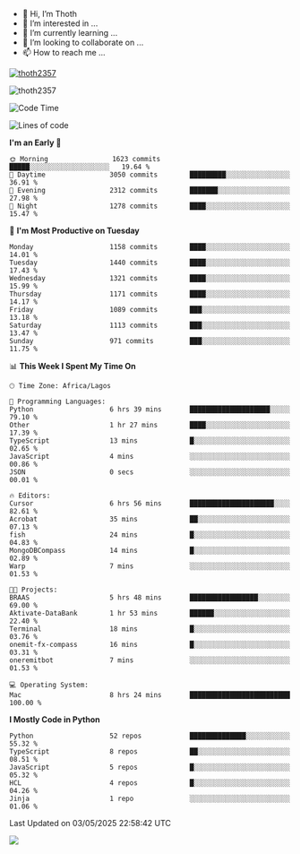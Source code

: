 <!---
thoth2357/thoth2357 is a ✨ special ✨ repository because its `README.md` (this file) appears on your GitHub profile.
You can click the Preview link to take a look at your changes.
--->

- 👋 Hi, I’m Thoth
- 👀 I’m interested in ...
- 🌱 I’m currently learning ...
- 💞️ I’m looking to collaborate on ...
- 📫 How to reach me ...


<p align="left"> <a href="https://github.com/ryo-ma/github-profile-trophy"><img src="https://github-profile-trophy.vercel.app/?username=thoth2357&theme=gruvbox&no-bg=true&no-frame=false&title=MultiLanguage,Commits,Repositories,Stars,Followers,PullRequest,Reviews,Issues" alt="thoth2357" /></a> </p>

<p align="left"> <img src="https://komarev.com/ghpvc/?username=thoth2357&label=Profile%20views&color=0e75b6&style=flat" alt="thoth2357" /> </p>

<!--START_SECTION:waka-->
![Code Time](http://img.shields.io/badge/Code%20Time-3%2C391%20hrs%206%20mins-blue)

![Lines of code](https://img.shields.io/badge/From%20Hello%20World%20I%27ve%20Written-31.0%20million%20lines%20of%20code-blue)

**I'm an Early 🐤** 

```text
🌞 Morning                1623 commits        █████░░░░░░░░░░░░░░░░░░░░   19.64 % 
🌆 Daytime                3050 commits        █████████░░░░░░░░░░░░░░░░   36.91 % 
🌃 Evening                2312 commits        ███████░░░░░░░░░░░░░░░░░░   27.98 % 
🌙 Night                  1278 commits        ████░░░░░░░░░░░░░░░░░░░░░   15.47 % 
```
📅 **I'm Most Productive on Tuesday** 

```text
Monday                   1158 commits        ████░░░░░░░░░░░░░░░░░░░░░   14.01 % 
Tuesday                  1440 commits        ████░░░░░░░░░░░░░░░░░░░░░   17.43 % 
Wednesday                1321 commits        ████░░░░░░░░░░░░░░░░░░░░░   15.99 % 
Thursday                 1171 commits        ████░░░░░░░░░░░░░░░░░░░░░   14.17 % 
Friday                   1089 commits        ███░░░░░░░░░░░░░░░░░░░░░░   13.18 % 
Saturday                 1113 commits        ███░░░░░░░░░░░░░░░░░░░░░░   13.47 % 
Sunday                   971 commits         ███░░░░░░░░░░░░░░░░░░░░░░   11.75 % 
```


📊 **This Week I Spent My Time On** 

```text
🕑︎ Time Zone: Africa/Lagos

💬 Programming Languages: 
Python                   6 hrs 39 mins       ████████████████████░░░░░   79.10 % 
Other                    1 hr 27 mins        ████░░░░░░░░░░░░░░░░░░░░░   17.39 % 
TypeScript               13 mins             █░░░░░░░░░░░░░░░░░░░░░░░░   02.65 % 
JavaScript               4 mins              ░░░░░░░░░░░░░░░░░░░░░░░░░   00.86 % 
JSON                     0 secs              ░░░░░░░░░░░░░░░░░░░░░░░░░   00.01 % 

🔥 Editors: 
Cursor                   6 hrs 56 mins       █████████████████████░░░░   82.61 % 
Acrobat                  35 mins             ██░░░░░░░░░░░░░░░░░░░░░░░   07.13 % 
fish                     24 mins             █░░░░░░░░░░░░░░░░░░░░░░░░   04.83 % 
MongoDBCompass           14 mins             █░░░░░░░░░░░░░░░░░░░░░░░░   02.89 % 
Warp                     7 mins              ░░░░░░░░░░░░░░░░░░░░░░░░░   01.53 % 

🐱‍💻 Projects: 
BRAAS                    5 hrs 48 mins       █████████████████░░░░░░░░   69.00 % 
Aktivate-DataBank        1 hr 53 mins        ██████░░░░░░░░░░░░░░░░░░░   22.40 % 
Terminal                 18 mins             █░░░░░░░░░░░░░░░░░░░░░░░░   03.76 % 
onemit-fx-compass        16 mins             █░░░░░░░░░░░░░░░░░░░░░░░░   03.31 % 
oneremitbot              7 mins              ░░░░░░░░░░░░░░░░░░░░░░░░░   01.53 % 

💻 Operating System: 
Mac                      8 hrs 24 mins       █████████████████████████   100.00 % 
```

**I Mostly Code in Python** 

```text
Python                   52 repos            ██████████████░░░░░░░░░░░   55.32 % 
TypeScript               8 repos             ██░░░░░░░░░░░░░░░░░░░░░░░   08.51 % 
JavaScript               5 repos             █░░░░░░░░░░░░░░░░░░░░░░░░   05.32 % 
HCL                      4 repos             █░░░░░░░░░░░░░░░░░░░░░░░░   04.26 % 
Jinja                    1 repo              ░░░░░░░░░░░░░░░░░░░░░░░░░   01.06 % 
```




 Last Updated on 03/05/2025 22:58:42 UTC
<!--END_SECTION:waka-->
<!--![](http://github-profile-summary-cards.vercel.app/api/cards/profile-details?username=thoth2357&theme=2077)

![](http://github-profile-summary-cards.vercel.app/api/cards/stats?username=thoth2357&theme=2077)![](http://github-profile-summary-cards.vercel.app/api/cards/productive-time?username=thoth2357&theme=2077&utcOffset=8) -->
<img src="https://t.bkit.co/w_6789c39040b80.gif" />
